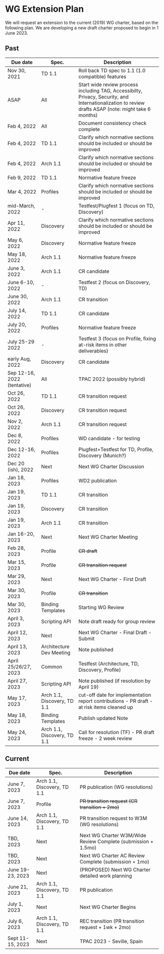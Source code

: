 # WG Extension Plan
We will request an extension to the current (2019) WG charter, based on the following plan.
We are developing a new draft charter proposed to begin in 1 June 2023.

## Past
| Due date | Spec. | Description |
| --- | --- | --- |
| Nov 30, 2021 | TD 1.1 | Roll back TD spec to 1.1 (1.0 compatible) features |
| ASAP | All | Start wide review process including TAG, Accessibilty, Privacy, Security, and Internationalization to review drafts ASAP (note: might take 6 months) |
| Feb 4, 2022 | All | Document consistency check complete |
| Feb 4, 2022 | TD 1.1 | Clarify which normative sections should be included or should be improved |
| Feb 4, 2022 | Arch 1.1 | Clarify which normative sections should be included or should be improved |
| Feb 9, 2022 | TD 1.1 | Normative feature freeze |
| Mar 4, 2022 | Profiles | Clarify which normative sections should be included or should be improved |
| mid-March, 2022 | - | Testfest/Plugfest 1 (focus on TD, Discovery) |
| Apr 11, 2022 | Discovery | Clarify which normative sections should be included or should be improved |
| May 6, 2022 | Discovery | Normative feature freeze |
| May 18, 2022 | Arch 1.1 | Normative feature freeze |
| June 3, 2022 | Arch 1.1 | CR candidate |
| June 6-10, 2022 | - | Testfest 2 (focus on Discovery, TD) |
| June 30, 2022 | Arch 1.1 | CR transition |
| July 14, 2022 | TD 1.1 | CR candidate |
| July 20, 2022 | Profiles | Normative feature freeze |
| July 25-29 2022 | -   | Testfest 3 (focus on Profile, fixing at-risk items in other deliverables) |
| early Aug, 2022 | Discovery | CR candidate |
| Sep 12-16, 2022 (tentative)| All | TPAC 2022 (possibly hybrid) |
| Oct 26, 2022 | TD 1.1 | CR transition request |
| Oct 26, 2022 | Discovery | CR transition request |
| Nov 2, 2022 | Arch 1.1 | CR transition request |
| Dec 8, 2022 | Profiles | WD candidate - for testing  |
| Dec 12-16, 2022 | Profiles | Plugfest+Testfest for TD, Profile, Discovery (Munich?) |
| Dec 20 (ish), 2022 | Next | Next WG Charter Discussion |
| Jan 18, 2023 | Profiles | WD2 publication |
| Jan 19, 2023 | TD 1.1 | CR transition |
| Jan 19, 2023 | Discovery | CR transition |
| Jan 19, 2023 | Arch 1.1 | CR transition |
| Jan 16-20, 2023 | Next | Next WG Charter Meeting |
| Feb 28, 2023 | Profile | <strike>CR draft</strike> |
| Mar 15, 2023 | Profile | <strike>CR transition request</strike> |
| Mar 29, 2023 | Next | Next WG Charter - First Draft |
| Mar 30, 2023 | Profile | <strike>CR transition</strike> |
| Mar 30, 2023 | Binding Templates | Starting WG Review |
| April 3, 2023 | Scripting API | Note draft ready for group review |
| April 12, 2023 | Next | Next WG Charter - Final Draft - Submit |
| April 13, 2023 | Architecture Dev Meeting | Note published |
| April 25/26/27, 2023 | Common | Testfest (Architecture, TD, Discovery, Profile) |
| April 27, 2023 | Scripting API | Note published (if resolution by April 19) |
| May 17, 2023 | Arch 1.1, Discovery, TD 1.1 | cut-off date for implementation report contributions -  PR draft - at risk items cleaned up |
| May 18, 2023 | Binding Templates | Publish updated Note |
| May 24, 2023 | Arch 1.1, Discovery, TD 1.1 | Call for resolution (TF) - PR draft freeze - 2 week review  |

## Current
| Due date | Spec. | Description |
| --- | --- | --- |
| June 7, 2023 | Arch 1.1, Discovery, TD 1.1 | PR publication (WG resolutions) |
| June 7, 2023 | Profile | <strike>PR transition request (CR transition + 2mo)</strike> |
| June 14, 2023 | Arch 1.1, Discovery, TD 1.1 | PR transition request to W3M (WG resolutions) |
| TBD, 2023 | Next | Next WG Charter W3M/Wide Review Complete (submission + 1.5mo) |
| TBD, 2023 | Next | Next WG Charter AC Review Complete (submission + 1mo) |
| June 19-23, 2023 | Next | (PROPOSED) Next WG Charter detailed work planning |
| June 21, 2023 | Arch 1.1, Discovery, TD 1.1 | PR publication |
| July 1, 2023 | Next | Next WG Charter Begins |
| July 6, 2023 | Arch 1.1, Discovery, TD 1.1 | REC transition (PR transition request + 1wk + 2mo) |
| Sept 11-15, 2023 | Next | TPAC 2023 - Seville, Spain |
